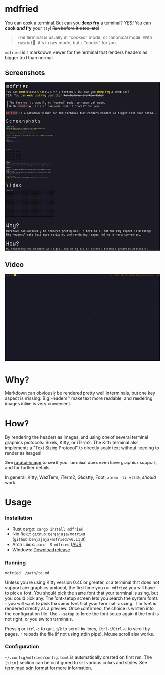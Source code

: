 # mdfried

You can [cook](https://ratatui.rs/) a terminal. But can you **deep fry** a terminal?
*YES!* You can **cook *and* fry** your `tty`! ~~Run before it's too late!~~

> The terminal is usually in "cooked" mode, or canonical mode.
> With `ratatui`🐁, it's in raw mode, but it "cooks" for you.

`mdfried` is a markdown viewer for the terminal that renders headers as bigger text than normal.

## Screenshots

![Screenshot](./assets/screenshot_1.png)

## Video

![Screenshot](./assets/demo.gif)

# Why?

Markdown can obviously be rendered pretty well in terminals, but one key aspect is missing: 
Big Headers™ make text more readable, and rendering images inline is very convenient.

# How?

By rendering the headers as images, and using one of several terminal graphics protocols: Sixels,
Kitty, or iTerm2.
The Kitty terminal also implements a "Text Sizing Protocol" to directly scale text without needing to render as images!

See [ratatui-image](https://github.com/benjajaja/ratatui-image?tab=readme-ov-file#compatibility-matrix)
to see if your terminal does even have graphics support, and for further details.

In general, Kitty, WezTerm, iTerm2, Ghostty, Foot, `xterm -ti vt340`, *should* work.

# Usage

### Installation

* Rust cargo: `cargo install mdfried`
* Nix flake: `github:benjajaja/mdfried` (`github:benjajaja/mdfried/v0.11.0`)
* Arch Linux: `paru -S mdfried` ([AUR](https://aur.archlinux.org/packages/mdfried))
* Windows: [Download release](https://github.com/benjajaja/mdfried/releases/latest)

### Running

```
mdfried ./path/to.md
```

Unless you're using Kitty version 0.40 or greater, or a terminal that does not support any graphics protocol, the first time you run `mdfried` you will have to pick a font.
You should pick the same font that your terminal is using, but you could pick any.
The font-setup screen lets you search the system fonts - you will want to pick the same font that your terminal is using.
The font is rendered directly as a preview.
Once confirmed, the choice is written into the configuration file.
Use `--setup` to force the font-setup again if the font is not right, or you switch terminals.

Press `q` or `Ctrl-c` to quit. `j`/`k` to scroll by lines, `Ctrl-d`/`Ctrl-u` to scroll by pages. `r` reloads
the file (if not using stdin pipe). Mouse scroll also works.

### Configuration

`~/.config/mdfried/config.toml` is automatically created on first run.
The `[skin]` section can be configured to set various colors and styles.
See [termimad skin format](https://github.com/Canop/termimad/blob/main/examples/serialize-skin/skin.hjson)
for more information.

